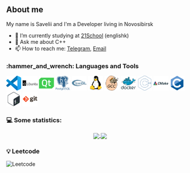 ## About me

My name is Savelii and I'm a Developer living in Novosibirsk

- 🌱 I’m currently studying at [21School](https://21-school.ru/) (englishk)
- 💬 Ask me about C++
- 📫 How to reach me: [Telegram](https://t.me/savamlb), [Email](mailto://panovsavelii@gmail.com)

<h3 align="left">:hammer_and_wrench: Languages and Tools</h3>

<div align="left">
  <img src="https://github.com/devicons/devicon/blob/master/icons/vscode/vscode-original.svg" title="vscode" **alt="vscode" width="40" height="40"/>
  <img src="https://github.com/devicons/devicon/blob/master/icons/ubuntu/ubuntu-plain-wordmark.svg" title="ubuntu" **alt="ubuntu" width="40" height="40"/>
  <img src="https://github.com/devicons/devicon/blob/master/icons/qt/qt-original.svg" title="qt" **alt="qt" width="40" height="40"/>
  <img src="https://github.com/devicons/devicon/blob/master/icons/postgresql/postgresql-plain-wordmark.svg" title="postgresql" **alt="postgresql" width="40" height="40"/>
  <img src="https://github.com/devicons/devicon/blob/master/icons/opengl/opengl-original.svg" title="OpenGL" **alt="OpenGL" width="40" height="40"/>
  <img src="https://github.com/devicons/devicon/blob/master/icons/linux/linux-original.svg" title="Linux" **alt="Linux" width="40" height="40"/>
  <img src="https://github.com/devicons/devicon/blob/master/icons/gcc/gcc-original.svg" title="gcc" **alt="gcc" width="40" height="40"/>
  <img src="https://github.com/devicons/devicon/blob/master/icons/docker/docker-original-wordmark.svg" title="Doker" **alt="Doker" width="40" height="40"/>
  <img src="https://github.com/devicons/devicon/blob/master/icons/cplusplus/cplusplus-line.svg" title="Cpp" **alt="Cpp" width="40" height="40"/>
  <img src="https://github.com/devicons/devicon/blob/master/icons/cmake/cmake-original-wordmark.svg" title="CMake" **alt="CMake" width="40" height="40"/>
  <img src="https://github.com/devicons/devicon/blob/master/icons/c/c-original.svg" title="C" **alt="C" width="40" height="40"/>
  <img src="https://github.com/devicons/devicon/blob/master/icons/bash/bash-original.svg" title="Bash" **alt="Bash" width="40" height="40"/>
  <img src="https://github.com/devicons/devicon/blob/master/icons/git/git-original-wordmark.svg" title="Git" **alt="Git" width="40" height="40"/>
</div>

<h3 align="left">💻 Some statistics:</h2>

 <p align="center">
<a href="https://github.com/github-readme-stats">
  <img align="center" src="https://github-readme-stats.vercel.app/api/top-langs/?username=Effectus&hide=TeX&layout=compact&theme=nightowl&background=000000" height="163"/>
</a>
<a href="https://github.com/anuraghazra/convoychat">
  <img align="center" src="https://github-readme-stats.vercel.app/api?username=Effectus&count_private=true&show_icons=true&include_all_commits=true&theme=nightowl" height="163" />
</a>
</p>

<h3 align="left">💡 Leetcode</h3>

![Leetcode](https://leetcard.jacoblin.cool/effectus?theme=dark&font=ABeeZee&ext=heatmap)


